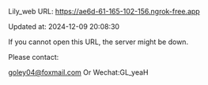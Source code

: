 Lily_web URL: https://ae6d-61-165-102-156.ngrok-free.app

Updated at: 2024-12-09 20:08:30

If you cannot open this URL, the server might be down.

Please contact: 

goley04@foxmail.com Or Wechat:GL_yeaH